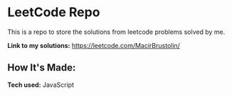 # LeetCode Repo
This is a repo to store the solutions from leetcode problems solved by me.

**Link to my solutions:** https://leetcode.com/MacirBrustolin/


## How It's Made:

**Tech used:** JavaScript
